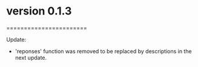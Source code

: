 # version 0.1.3
=======================

Update:

*  'reponses' function was removed to be replaced by descriptions in the next update.
